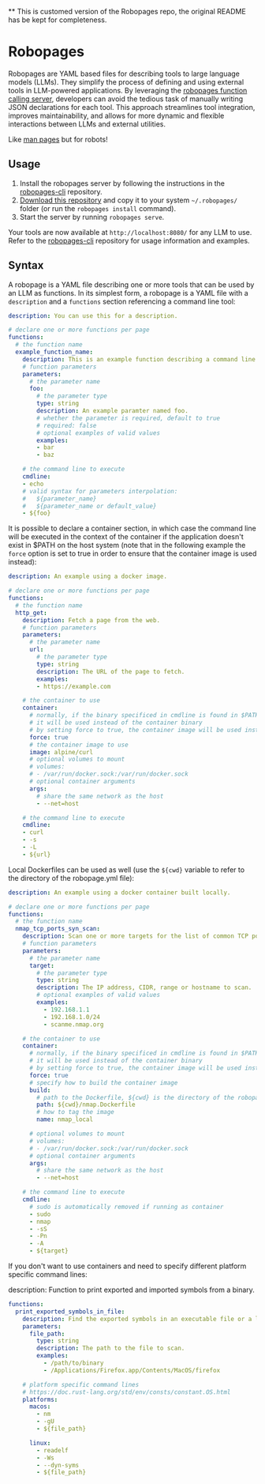 ** This is customed version of the Robopages repo, the original README has be kept for completeness.

# Robopages

Robopages are YAML based files for describing tools to large language models (LLMs). They simplify the process of defining and using external tools in LLM-powered applications. By leveraging the [robopages function calling server](https://github.com/dreadnode/robopages-cli), developers can avoid the tedious task of manually writing JSON declarations for each tool. This approach streamlines tool integration, improves maintainability, and allows for more dynamic and flexible interactions between LLMs and external utilities.

Like [man pages](https://en.wikipedia.org/wiki/Man_page) but for robots!

## Usage

1. Install the robopages server by following the instructions in the [robopages-cli](https://github.com/dreadnode/robopages-cli) repository.
2. [Download this repository](https://github.com/dreadnode/robopages/archive/refs/heads/main.zip) and copy it to your system `~/.robopages/` folder (or run the `robopages install` command).
3. Start the server by running `robopages serve`.

Your tools are now available at `http://localhost:8080/` for any LLM to use. Refer to the [robopages-cli](https://github.com/dreadnode/robopages-cli) repository for usage information and examples.

## Syntax

A robopage is a YAML file describing one or more tools that can be used by an LLM as functions. In its simplest form, a robopage is a YAML file with a `description` and a `functions` section referencing a command line tool:

```yaml
description: You can use this for a description.

# declare one or more functions per page
functions:
  # the function name
  example_function_name:
    description: This is an example function describing a command line.
    # function parameters
    parameters:
      # the parameter name
      foo:
        # the parameter type
        type: string
        description: An example paramter named foo.
        # whether the parameter is required, default to true
        # required: false
        # optional examples of valid values
        examples:
        - bar
        - baz

    # the command line to execute
    cmdline:
    - echo
    # valid syntax for parameters interpolation:
    #   ${parameter_name}
    #   ${parameter_name or default_value}
    - ${foo}
```

It is possible to declare a container section, in which case the command line will be executed in the context of the container if the application doesn't exist in $PATH on the host system (note that in the following example the `force` option is set to true in order to ensure that the container image is used instead):

```yaml
description: An example using a docker image.

# declare one or more functions per page
functions:
  # the function name
  http_get:
    description: Fetch a page from the web.
    # function parameters
    parameters:
      # the parameter name
      url:
        # the parameter type
        type: string
        description: The URL of the page to fetch.
        examples:
        - https://example.com

    # the container to use
    container:
      # normally, if the binary specificed in cmdline is found in $PATH,
      # it will be used instead of the container binary
      # by setting force to true, the container image will be used instead
      force: true
      # the container image to use
      image: alpine/curl
      # optional volumes to mount
      # volumes:
      # - /var/run/docker.sock:/var/run/docker.sock
      # optional container arguments
      args:
        # share the same network as the host
        - --net=host

    # the command line to execute
    cmdline:
    - curl
    - -s
    - -L
    - ${url}
```

Local Dockerfiles can be used as well (use the `${cwd}` variable to refer to the directory of the robopage.yml file):

```yaml
description: An example using a docker container built locally.

# declare one or more functions per page
functions:
  # the function name
  nmap_tcp_ports_syn_scan:
    description: Scan one or more targets for the list of common TCP ports using a TCP SYN scan.
    # function parameters
    parameters:
      # the parameter name
      target:
        # the parameter type
        type: string
        description: The IP address, CIDR, range or hostname to scan.
        # optional examples of valid values
        examples:
          - 192.168.1.1
          - 192.168.1.0/24
          - scanme.nmap.org

    # the container to use
    container:
      # normally, if the binary specificed in cmdline is found in $PATH,
      # it will be used instead of the container binary
      # by setting force to true, the container image will be used instead
      force: true
      # specify how to build the container image
      build: 
        # path to the Dockerfile, ${cwd} is the directory of the robopage.yml file
        path: ${cwd}/nmap.Dockerfile
        # how to tag the image
        name: nmap_local

      # optional volumes to mount
      # volumes:
      # - /var/run/docker.sock:/var/run/docker.sock
      # optional container arguments
      args:
        # share the same network as the host
        - --net=host

    # the command line to execute
    cmdline:
      # sudo is automatically removed if running as container
      - sudo
      - nmap
      - -sS
      - -Pn
      - -A
      - ${target}
```

If you don't want to use containers and need to specify different platform specific command lines:

description: Function to print exported and imported symbols from a binary.

```yaml
functions:
  print_exported_symbols_in_file:
    description: Find the exported symbols in an executable file or a library.
    parameters:
      file_path:
        type: string
        description: The path to the file to scan.
        examples:
          - /path/to/binary
          - /Applications/Firefox.app/Contents/MacOS/firefox

    # platform specific command lines
    # https://doc.rust-lang.org/std/env/consts/constant.OS.html
    platforms:
      macos:
        - nm
        - -gU
        - ${file_path}

      linux:
        - readelf
        - -Ws
        - --dyn-syms
        - ${file_path}
```
